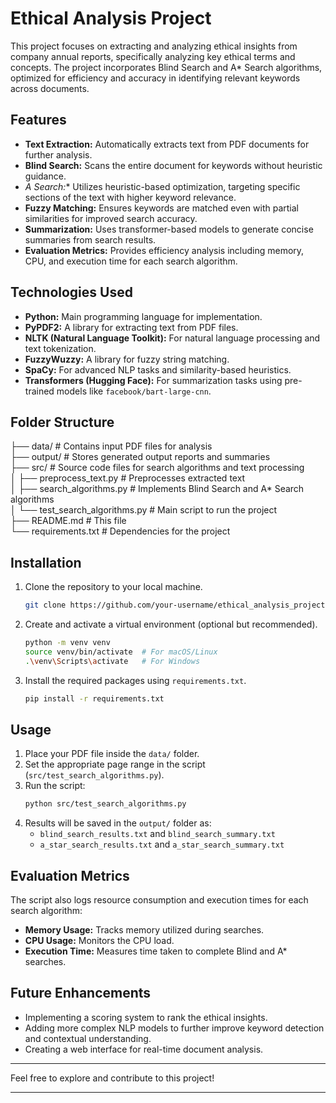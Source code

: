 # Ethical Analysis Project

This project focuses on extracting and analyzing ethical insights from company annual reports, specifically analyzing key ethical terms and concepts. The project incorporates Blind Search and A* Search algorithms, optimized for efficiency and accuracy in identifying relevant keywords across documents.

## Features

- **Text Extraction:** Automatically extracts text from PDF documents for further analysis.
- **Blind Search:** Scans the entire document for keywords without heuristic guidance.
- **A* Search:** Utilizes heuristic-based optimization, targeting specific sections of the text with higher keyword relevance.
- **Fuzzy Matching:** Ensures keywords are matched even with partial similarities for improved search accuracy.
- **Summarization:** Uses transformer-based models to generate concise summaries from search results.
- **Evaluation Metrics:** Provides efficiency analysis including memory, CPU, and execution time for each search algorithm.

## Technologies Used

- **Python:** Main programming language for implementation.
- **PyPDF2:** A library for extracting text from PDF files.
- **NLTK (Natural Language Toolkit):** For natural language processing and text tokenization.
- **FuzzyWuzzy:** A library for fuzzy string matching.
- **SpaCy:** For advanced NLP tasks and similarity-based heuristics.
- **Transformers (Hugging Face):** For summarization tasks using pre-trained models like `facebook/bart-large-cnn`.

## Folder Structure

├── data/                         # Contains input PDF files for analysis  
├── output/                       # Stores generated output reports and summaries  
├── src/                          # Source code files for search algorithms and text processing  
│   ├── preprocess_text.py        # Preprocesses extracted text  
│   ├── search_algorithms.py      # Implements Blind Search and A* Search algorithms  
│   └── test_search_algorithms.py # Main script to run the project  
├── README.md                     # This file  
└── requirements.txt              # Dependencies for the project  


## Installation

1. Clone the repository to your local machine.
    ```bash
    git clone https://github.com/your-username/ethical_analysis_project.git
    ```

2. Create and activate a virtual environment (optional but recommended).
    ```bash
    python -m venv venv
    source venv/bin/activate  # For macOS/Linux
    .\venv\Scripts\activate   # For Windows
    ```

3. Install the required packages using `requirements.txt`.
    ```bash
    pip install -r requirements.txt
    ```

## Usage

1. Place your PDF file inside the `data/` folder.
2. Set the appropriate page range in the script (`src/test_search_algorithms.py`).
3. Run the script:
    ```bash
    python src/test_search_algorithms.py
    ```
4. Results will be saved in the `output/` folder as:
   - `blind_search_results.txt` and `blind_search_summary.txt`
   - `a_star_search_results.txt` and `a_star_search_summary.txt`

## Evaluation Metrics

The script also logs resource consumption and execution times for each search algorithm:
- **Memory Usage:** Tracks memory utilized during searches.
- **CPU Usage:** Monitors the CPU load.
- **Execution Time:** Measures time taken to complete Blind and A* searches.

## Future Enhancements

- Implementing a scoring system to rank the ethical insights.
- Adding more complex NLP models to further improve keyword detection and contextual understanding.
- Creating a web interface for real-time document analysis.

---

Feel free to explore and contribute to this project!

---
